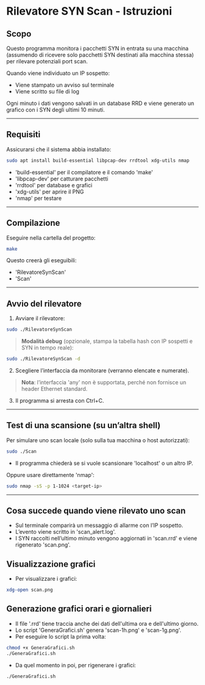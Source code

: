 # Rilevatore SYN Scan - Istruzioni

## Scopo

Questo programma monitora i pacchetti SYN in entrata su una macchina (assumendo di ricevere solo pacchetti SYN destinati alla macchina stessa) per rilevare potenziali port scan.

Quando viene individuato un IP sospetto:
- Viene stampato un avviso sul terminale
- Viene scritto su file di log  

Ogni minuto i dati vengono salvati in un database RRD e viene generato un grafico con i SYN degli ultimi 10 minuti.

---

## Requisiti

Assicurarsi che il sistema abbia installato:

```bash
sudo apt install build-essential libpcap-dev rrdtool xdg-utils nmap
```

- 'build-essential' per il compilatore e il comando 'make'
- 'libpcap-dev' per catturare pacchetti
- 'rrdtool' per database e grafici
- 'xdg-utils' per aprire il PNG
- 'nmap' per testare

---

## Compilazione

Eseguire nella cartella del progetto:

```bash
make
```

Questo creerà gli eseguibili:
- 'RilevatoreSynScan'
- 'Scan'

---

## Avvio del rilevatore

1. Avviare il rilevatore:

```bash
sudo ./RilevatoreSynScan
```

> **Modalità debug** (opzionale, stampa la tabella hash con IP sospetti e SYN in tempo reale):

```bash
sudo ./RilevatoreSynScan -d
```

2. Scegliere l’interfaccia da monitorare (verranno elencate e numerate).
> **Nota**: l’interfaccia 'any' non è supportata, perché non fornisce un header Ethernet standard.

3. Il programma si arresta con Ctrl+C.

---

## Test di una scansione (su un’altra shell)

Per simulare uno scan locale (solo sulla tua macchina o host autorizzati):

```bash
sudo ./Scan
```

- Il programma chiederà se si vuole scansionare 'localhost' o un altro IP.

Oppure usare direttamente 'nmap':

```bash
sudo nmap -sS -p 1-1024 <target-ip>
```

---

## Cosa succede quando viene rilevato uno scan

- Sul terminale comparirà un messaggio di allarme con l’IP sospetto.
- L’evento viene scritto in 'scan_alert.log'.
- I SYN raccolti nell’ultimo minuto vengono aggiornati in 'scan.rrd' e viene rigenerato 'scan.png'.

## Visualizzazione grafici

- Per visualizzare i grafici:

```bash
xdg-open scan.png
```

## Generazione grafici orari e giornalieri

- Il file '.rrd' tiene traccia anche dei dati dell'ultima ora e dell'ultimo giorno.
- Lo script 'GeneraGrafici.sh' genera 'scan-1h.png' e 'scan-1g.png'.
- Per eseguire lo script la prima volta:

```bash
chmod +x GeneraGrafici.sh
./GeneraGrafici.sh
```

- Da quel momento in poi, per rigenerare i grafici:

```bash
./GeneraGrafici.sh
```
